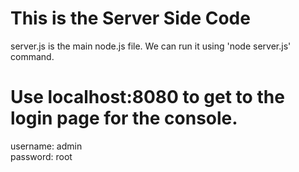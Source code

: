 # This is the Server Side Code

server.js is the main node.js file. We can run it using 'node server.js' command.

# Use localhost:8080 to get to the login page for the console.

username: admin <br>
password: root
<br>
